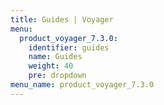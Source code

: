 ```yaml
---
title: Guides | Voyager
menu:
  product_voyager_7.3.0:
    identifier: guides
    name: Guides
    weight: 40
    pre: dropdown
menu_name: product_voyager_7.3.0
---
```

